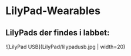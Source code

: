 # LilyPad-Wearables

## LilyPads der findes i labbet:

![LilyPad USB](LilyPad/lilypadusb.jpg | width=20)
